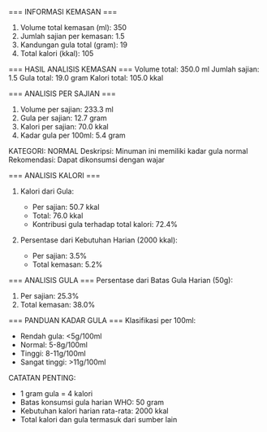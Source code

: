 === INFORMASI KEMASAN ===
1. Volume total kemasan (ml): 350
2. Jumlah sajian per kemasan: 1.5
3. Kandungan gula total (gram): 19
4. Total kalori (kkal): 105

=== HASIL ANALISIS KEMASAN ===
Volume total: 350.0 ml
Jumlah sajian: 1.5
Gula total: 19.0 gram
Kalori total: 105.0 kkal

=== ANALISIS PER SAJIAN ===
1. Volume per sajian: 233.3 ml
2. Gula per sajian: 12.7 gram
3. Kalori per sajian: 70.0 kkal
4. Kadar gula per 100ml: 5.4 gram

KATEGORI: NORMAL
Deskripsi: Minuman ini memiliki kadar gula normal
Rekomendasi: Dapat dikonsumsi dengan wajar

=== ANALISIS KALORI ===
1. Kalori dari Gula:
   - Per sajian: 50.7 kkal
   - Total: 76.0 kkal
   - Kontribusi gula terhadap total kalori: 72.4%

2. Persentase dari Kebutuhan Harian (2000 kkal):
   - Per sajian: 3.5%
   - Total kemasan: 5.2%

=== ANALISIS GULA ===
Persentase dari Batas Gula Harian (50g):
1. Per sajian: 25.3%
2. Total kemasan: 38.0%

=== PANDUAN KADAR GULA ===
Klasifikasi per 100ml:
- Rendah gula: <5g/100ml
- Normal: 5-8g/100ml
- Tinggi: 8-11g/100ml
- Sangat tinggi: >11g/100ml

CATATAN PENTING:
- 1 gram gula = 4 kalori
- Batas konsumsi gula harian WHO: 50 gram
- Kebutuhan kalori harian rata-rata: 2000 kkal
- Total kalori dan gula termasuk dari sumber lain
